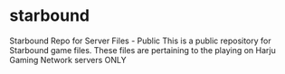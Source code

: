 # starbound
Starbound Repo for Server Files - Public
This is a public repository for Starbound game files. These files are pertaining to the playing on Harju Gaming Network servers ONLY
